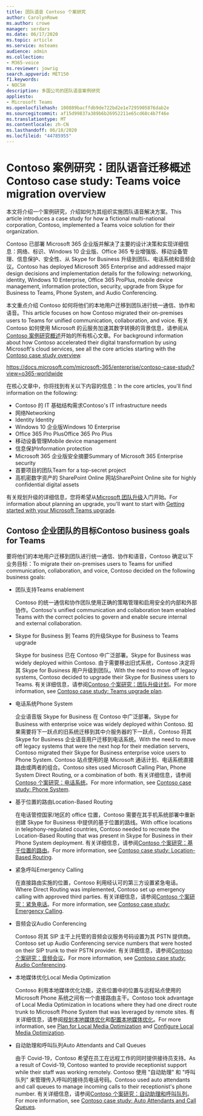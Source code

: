 ```yaml
---
title: 团队语音 Contoso 个案研究
author: CarolynRowe
ms.author: crowe
manager: serdars
ms.date: 06/17/2020
ms.topic: article
ms.service: msteams
audience: admin
ms.collection:
- M365-voice
ms.reviewer: jowrig
search.appverid: MET150
f1.keywords:
- NOCSH
description: 多国公司的团队语音案例研究
appliesto:
- Microsoft Teams
ms.openlocfilehash: 100889bacffdb9de722bd2e1e7295905876dab2e
ms.sourcegitcommit: af15d99837a389b6b26952211e65cd68c4b7f46e
ms.translationtype: MT
ms.contentlocale: zh-CN
ms.lasthandoff: 06/18/2020
ms.locfileid: "44785955"
---
```

# <a name="contoso-case-study-teams-voice-migration-overview"></a><span data-ttu-id="4a1b6-103">Contoso 案例研究：团队语音迁移概述</span><span class="sxs-lookup"><span data-stu-id="4a1b6-103">Contoso case study: Teams voice migration overview</span></span>

<span data-ttu-id="4a1b6-104">本文将介绍一个案例研究，介绍如何为其组织实施团队语音解决方案。</span><span class="sxs-lookup"><span data-stu-id="4a1b6-104">This article introduces a case study for how a fictional multi-national corporation, Contoso, implemented a Teams voice solution for their organization.</span></span>

<span data-ttu-id="4a1b6-105">Contoso 已部署 Microsoft 365 企业版并解决了主要的设计决策和实现详细信息：网络、标识、Windows 10 企业版、Office 365 专业增强版、移动设备管理、信息保护、安全性、从 Skype for Business 升级到团队、电话系统和音频会议。</span><span class="sxs-lookup"><span data-stu-id="4a1b6-105">Contoso has deployed Microsoft 365 Enterprise and addressed major design decisions and implementation details for the following: networking, identity, Windows 10 Enterprise, Office 365 ProPlus, mobile device management, information protection, security, upgrade from Skype for Business to Teams, Phone System, and Audio Conferencing.</span></span>  

<span data-ttu-id="4a1b6-106">本文重点介绍 Contoso 如何将他们的本地用户迁移到团队进行统一通信、协作和语音。</span><span class="sxs-lookup"><span data-stu-id="4a1b6-106">This article focuses on how Contoso migrated their on-premises users to Teams for unified communication, collaboration, and voice.</span></span> <span data-ttu-id="4a1b6-107">有关 Contoso 如何使用 Microsoft 的云服务加速其数字转换的背景信息，请参阅从[Contoso 案例研究概述](https://docs.microsoft.com/microsoft-365/enterprise/contoso-case-study?view=o365-worldwide)开始的所有核心文章。</span><span class="sxs-lookup"><span data-stu-id="4a1b6-107">For background information about how Contoso accelerated their digital transformation by using Microsoft's cloud services, see all the core articles starting with the [Contoso case study overview](https://docs.microsoft.com/microsoft-365/enterprise/contoso-case-study?view=o365-worldwide).</span></span>

https://docs.microsoft.com/microsoft-365/enterprise/contoso-case-study?view=o365-worldwide 

<span data-ttu-id="4a1b6-108">在核心文章中，你将找到有关以下内容的信息：</span><span class="sxs-lookup"><span data-stu-id="4a1b6-108">In the core articles, you'll find information on the following:</span></span>  

- <span data-ttu-id="4a1b6-109">Contoso 的 IT 基础结构需求</span><span class="sxs-lookup"><span data-stu-id="4a1b6-109">Contoso's IT infrastructure needs</span></span>
- <span data-ttu-id="4a1b6-110">网络</span><span class="sxs-lookup"><span data-stu-id="4a1b6-110">Networking</span></span>
- <span data-ttu-id="4a1b6-111">Identity </span><span class="sxs-lookup"><span data-stu-id="4a1b6-111">Identity</span></span>
- <span data-ttu-id="4a1b6-112">Windows 10 企业版</span><span class="sxs-lookup"><span data-stu-id="4a1b6-112">Windows 10 Enterprise</span></span>
- <span data-ttu-id="4a1b6-113">Office 365 Pro Plus</span><span class="sxs-lookup"><span data-stu-id="4a1b6-113">Office 365 Pro Plus</span></span>
- <span data-ttu-id="4a1b6-114">移动设备管理</span><span class="sxs-lookup"><span data-stu-id="4a1b6-114">Mobile device management</span></span>
- <span data-ttu-id="4a1b6-115">信息保护</span><span class="sxs-lookup"><span data-stu-id="4a1b6-115">Information protection</span></span>
- <span data-ttu-id="4a1b6-116">Microsoft 365 企业版安全摘要</span><span class="sxs-lookup"><span data-stu-id="4a1b6-116">Summary of Microsoft 365 Enterprise security</span></span>
- <span data-ttu-id="4a1b6-117">首要项目的团队</span><span class="sxs-lookup"><span data-stu-id="4a1b6-117">Team for a top-secret project</span></span>
- <span data-ttu-id="4a1b6-118">高机密数字资产的 SharePoint Online 网站</span><span class="sxs-lookup"><span data-stu-id="4a1b6-118">SharePoint Online site for highly confidential digital assets</span></span>

<span data-ttu-id="4a1b6-119">有关规划升级的详细信息，您将希望从[Microsoft 团队升级](upgrade-start-here.md)入门开始。</span><span class="sxs-lookup"><span data-stu-id="4a1b6-119">For information about planning an upgrade, you'll want to start with [Getting started with your Microsoft Teams upgrade](upgrade-start-here.md).</span></span>

## <a name="contoso-business-goals-for-teams"></a><span data-ttu-id="4a1b6-120">Contoso 企业团队的目标</span><span class="sxs-lookup"><span data-stu-id="4a1b6-120">Contoso business goals for Teams</span></span>

<span data-ttu-id="4a1b6-121">要将他们的本地用户迁移到团队进行统一通信、协作和语音，Contoso 确定以下业务目标：</span><span class="sxs-lookup"><span data-stu-id="4a1b6-121">To migrate their on-premises users to Teams for unified communication, collaboration, and voice, Contoso decided on the following business goals:</span></span>

- <span data-ttu-id="4a1b6-122">团队支持</span><span class="sxs-lookup"><span data-stu-id="4a1b6-122">Teams enablement</span></span> 

  <span data-ttu-id="4a1b6-123">Contoso 的统一通信和协作团队使用正确的策略管理和启用安全的内部和外部协作。</span><span class="sxs-lookup"><span data-stu-id="4a1b6-123">Contoso's unified communication and collaboration team enabled Teams with the correct policies to govern and enable secure internal and external collaboration.</span></span> 

- <span data-ttu-id="4a1b6-124">Skype for Business 到 Teams 的升级</span><span class="sxs-lookup"><span data-stu-id="4a1b6-124">Skype for Business to Teams upgrade</span></span> 

  <span data-ttu-id="4a1b6-125">Skype for business 已在 Contoso 中广泛部署。</span><span class="sxs-lookup"><span data-stu-id="4a1b6-125">Skype for Business was widely deployed within Contoso.</span></span> <span data-ttu-id="4a1b6-126">由于需要移出旧式系统，Contoso 决定将其 Skype for Business 用户升级到团队。</span><span class="sxs-lookup"><span data-stu-id="4a1b6-126">With the need to move off legacy systems, Contoso decided to upgrade their Skype for Business users to Teams.</span></span> <span data-ttu-id="4a1b6-127">有关详细信息，请参阅[Contoso 个案研究：团队升级计划](voice-case-study-migration-plan.md)。</span><span class="sxs-lookup"><span data-stu-id="4a1b6-127">For more information, see [Contoso case study: Teams upgrade plan](voice-case-study-migration-plan.md).</span></span>

- <span data-ttu-id="4a1b6-128">电话系统</span><span class="sxs-lookup"><span data-stu-id="4a1b6-128">Phone System</span></span>  

  <span data-ttu-id="4a1b6-129">企业语音版 Skype for Business 在 Contoso 中广泛部署。</span><span class="sxs-lookup"><span data-stu-id="4a1b6-129">Skype for Business with enterprise voice was widely deployed within Contoso.</span></span> <span data-ttu-id="4a1b6-130">如果需要将下一跃点的旧系统迁移到其中介服务器的下一跃点，Contoso 将其 Skype for Business 企业语音用户迁移到电话系统。</span><span class="sxs-lookup"><span data-stu-id="4a1b6-130">With the need to move off legacy systems that were the next hop for their mediation servers, Contoso migrated their Skype for Business enterprise voice users to Phone System.</span></span> <span data-ttu-id="4a1b6-131">Contoso 站点使用的是 Microsoft 通话计划、电话系统直接路由或两者的组合。</span><span class="sxs-lookup"><span data-stu-id="4a1b6-131">Contoso sites used Microsoft Calling Plan, Phone System Direct Routing, or a combination of both.</span></span> <span data-ttu-id="4a1b6-132">有关详细信息，请参阅[Contoso 个案研究：电话系统](voice-case-study-phone-system.md)。</span><span class="sxs-lookup"><span data-stu-id="4a1b6-132">For more information, see [Contoso case study: Phone System](voice-case-study-phone-system.md).</span></span>

- <span data-ttu-id="4a1b6-133">基于位置的路由</span><span class="sxs-lookup"><span data-stu-id="4a1b6-133">Location-Based Routing</span></span> 

  <span data-ttu-id="4a1b6-134">在电话管控国家/地区的 office 位置，Contoso 需要在其手机系统部署中重新创建 Skype for Business 中提供的基于位置的路线。</span><span class="sxs-lookup"><span data-stu-id="4a1b6-134">With office locations in telephony-regulated countries, Contoso needed to recreate the Location-Based Routing that was present in Skype for Business in their Phone System deployment.</span></span> <span data-ttu-id="4a1b6-135">有关详细信息，请参阅[Contoso 个案研究：基于位置的路由](voice-case-study-location-based-routing.md)。</span><span class="sxs-lookup"><span data-stu-id="4a1b6-135">For more information, see [Contoso case study: Location-Based Routing](voice-case-study-location-based-routing.md).</span></span>

- <span data-ttu-id="4a1b6-136">紧急呼叫</span><span class="sxs-lookup"><span data-stu-id="4a1b6-136">Emergency Calling</span></span> 

  <span data-ttu-id="4a1b6-137">在直接路由实施的位置，Contoso 利用经认可的第三方设置紧急电话。</span><span class="sxs-lookup"><span data-stu-id="4a1b6-137">Where Direct Routing was implemented, Contoso set up emergency calling with approved third parties.</span></span> <span data-ttu-id="4a1b6-138">有关详细信息，请参阅[Contoso 个案研究：紧急电话](voice-case-study-emergency-calling.md)。</span><span class="sxs-lookup"><span data-stu-id="4a1b6-138">For more information, see [Contoso case study: Emergency Calling](voice-case-study-emergency-calling.md).</span></span>

- <span data-ttu-id="4a1b6-139">音频会议</span><span class="sxs-lookup"><span data-stu-id="4a1b6-139">Audio Conferencing</span></span> 

  <span data-ttu-id="4a1b6-140">Contoso 将其 SIP 主干上托管的音频会议服务号码设置为其 PSTN 提供商。</span><span class="sxs-lookup"><span data-stu-id="4a1b6-140">Contoso set up Audio Conferencing service numbers that were hosted on their SIP trunk to their PSTN provider.</span></span> <span data-ttu-id="4a1b6-141">有关详细信息，请参阅[Contoso 个案研究：音频会议](voice-case-study-audio-conferencing.md)。</span><span class="sxs-lookup"><span data-stu-id="4a1b6-141">For more information, see [Contoso case study: Audio Conferencing](voice-case-study-audio-conferencing.md).</span></span> 

- <span data-ttu-id="4a1b6-142">本地媒体优化</span><span class="sxs-lookup"><span data-stu-id="4a1b6-142">Local Media Optimization</span></span> 

  <span data-ttu-id="4a1b6-143">Contoso 利用本地媒体优化功能，这些位置中的位置与远程站点使用的 Microsoft Phone 系统之间有一个直接路由主干。</span><span class="sxs-lookup"><span data-stu-id="4a1b6-143">Contoso took advantage of Local Media Optimization in locations where they had one direct route trunk to Microsoft Phone System that was leveraged by remote sites.</span></span> <span data-ttu-id="4a1b6-144">有关详细信息，请参阅[规划本地媒体优化](direct-routing-media-optimization.md)和[配置本地媒体优化](direct-routing-media-optimization-configure.md)。</span><span class="sxs-lookup"><span data-stu-id="4a1b6-144">For more information, see [Plan for Local Media Optimization](direct-routing-media-optimization.md) and [Configure Local Media Optimization](direct-routing-media-optimization-configure.md).</span></span>

- <span data-ttu-id="4a1b6-145">自动助理和呼叫队列</span><span class="sxs-lookup"><span data-stu-id="4a1b6-145">Auto Attendants and Call Queues</span></span>

  <span data-ttu-id="4a1b6-146">由于 Covid-19，Contoso 希望在员工在远程工作的同时提供接待员支持。</span><span class="sxs-lookup"><span data-stu-id="4a1b6-146">As a result of Covid-19, Contoso wanted to provide receptionist support while their staff was working remotely.</span></span> <span data-ttu-id="4a1b6-147">Contoso 使用 "自动助理" 和 "呼叫队列" 来管理传入呼叫的接待员电话号码。</span><span class="sxs-lookup"><span data-stu-id="4a1b6-147">Contoso used auto attendants and call queues to manage incoming calls to their receptionist's phone number.</span></span> <span data-ttu-id="4a1b6-148">有关详细信息，请参阅[Contoso 个案研究：自动助理和呼叫队列](voice-case-study-call-queues.md)。</span><span class="sxs-lookup"><span data-stu-id="4a1b6-148">For more information, see [Contoso case study: Auto Attendants and Call Queues](voice-case-study-call-queues.md).</span></span>  


